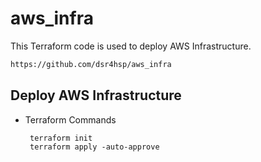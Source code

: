 # aws_infra

This Terraform code is used to deploy AWS Infrastructure.

```sh
https://github.com/dsr4hsp/aws_infra
```

## Deploy AWS Infrastructure

- Terraform Commands 
  ```
   terraform init
   terraform apply -auto-approve
  ```
